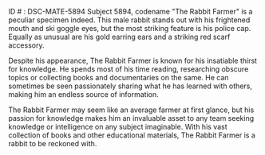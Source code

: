 ID # : DSC-MATE-5894
Subject 5894, codename "The Rabbit Farmer" is a peculiar specimen indeed. This male rabbit stands out with his frightened mouth and ski goggle eyes, but the most striking feature is his police cap. Equally as unusual are his gold earring ears and a striking red scarf accessory.

Despite his appearance, The Rabbit Farmer is known for his insatiable thirst for knowledge. He spends most of his time reading, researching obscure topics or collecting books and documentaries on the same. He can sometimes be seen passionately sharing what he has learned with others, making him an endless source of information.

The Rabbit Farmer may seem like an average farmer at first glance, but his passion for knowledge makes him an invaluable asset to any team seeking knowledge or intelligence on any subject imaginable. With his vast collection of books and other educational materials, The Rabbit Farmer is a rabbit to be reckoned with.